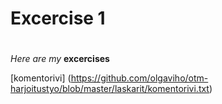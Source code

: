 # Excercise 1 <h1>

*Here are my* **excercises**


[komentorivi] (https://github.com/olgaviho/otm-harjoitustyo/blob/master/laskarit/komentorivi.txt)
